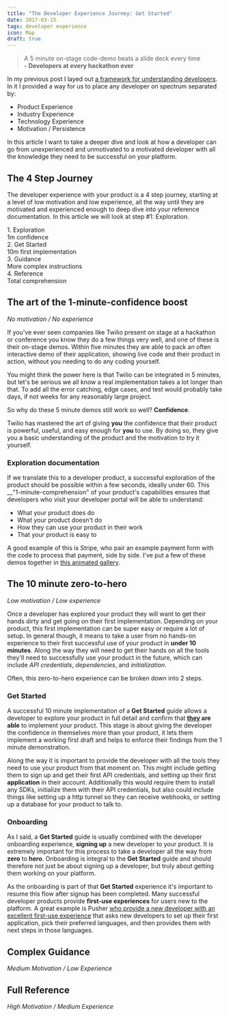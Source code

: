 ```yaml
---
title: "The Developer Experience Journey: Get Started"
date: 2017-03-15
tags: developer experience
icon: Map
draft: true
---
```


> A 5 minute on-stage code-demo beats a slide deck every time <br>
> __- Developers at every hackathon ever__

In my previous post I layed out [a framework for understanding developers](/2017/02/23/understanding-developers/). In it I provided a way for us to place any developer on spectrum separated by:

* Product Experience
* Industry Experience
* Technology Experience
* Motivation / Persistence

In this article I want to take a deeper dive and look at how a developer can go from unexperienced and unmotivated to a motivated developer with all the knowledge they need to be successful on your platform.

## The 4 Step Journey

The developer experience with your product is a 4 step journey, starting at a level of low motivation and low experience, all the way until they are motivated and experienced enough to deep dive into your reference documentation. In this article we will look at step #1: Exploration.

<div class="ui five mini steps">
  <div class="step">
    <div class="content">
      <div class="title">1. Exploration</div>
      <div class="description">1m confidence</div>
    </div>
  </div>
  <div class="step">
    <div class="content">
      <div class="title">2. Get Started</div>
      <div class="description">10m first implementation</div>
    </div>
  </div>
  <div class="step">
    <div class="content">
      <div class="title">3. Guidance</div>
      <div class="description">More complex instructions</div>
    </div>
  </div>
  <div class="step">
    <div class="content">
      <div class="title">4. Reference</div>
      <div class="description">Total comprehension</div>
    </div>
  </div>
</div>

## The art of the 1-minute-confidence boost

<em>No motivation / No experience</em>

If you've ever seen companies like Twilio present on stage at a hackathon or conference you know they do a few things very well, and one of these is their on-stage demos. Within five minutes they are able to pack an often interactive demo of their application, showing live code and their product in action, without you needing to do any coding yourself.

You might think the power here is that Twilio can be integrated in 5 minutes, but let's be serious we all know a real implementation takes a lot longer than that. To add all the error catching, edge cases, and test would probably take days, if not weeks for any reasonably large project.

So why do these 5 minute demos still work so well? __Confidence__.

Twilio has mastered the art of giving __you__ the confidence that their product is powerful, useful, and easy enough for __you__ to use. By doing so, they give you a basic understanding of the product and the motivation to try it yourself.

### Exploration documentation

If we translate this to a developer product, a successful exploration of the product should be possible within a few seconds, ideally under 60. This __"1-minute-comprehension" of your product's capabilities ensures that developers who visit your developer portal will be able to understand:

* What your product does do
* What your product doesn't do
* How they can use your product in their work
* That your product is easy to

A good example of this is Stripe, who pair an example payment form with the code to process that payment, side by side. I've put a few of these demos together in <a href="https://betta.io/galleries/interactive_demos">this animated gallery</a>.

## The 10 minute zero-to-hero

<em>Low motivation / Low experience</em>

Once a developer has explored your product they will want to get their hands dirty and get going on their first implementation. Depending on your product, this first implementation can be super easy or require a lot of setup. In general though, it means to take a user from no hands-on experience to their first successful use of your product in __under 10 minutes__. Along the way they will need to get their hands on all the tools they'll need to successfully use your product in the future, which can include _API credentials_, _dependencies_, and _initialization_.

Often, this zero-to-hero experience can be broken down into 2 steps.

### Get Started

A successful 10 minute implementation of a __Get Started__ guide allows a developer to explore your product in full detail and confirm that __<u>they</u> are able__ to implement your product. This stage is about giving the developer the confidence in themselves more than your product, it lets them implement a working first draft and helps to enforce their findings from the 1 minute demonstration.

Along the way it is important to provide the developer with all the tools they need to use your product from that moment on. This might include getting them to sign up and get their first API credentials, and setting up their first __application__ in their account. Additionally this would require them to install any SDKs, initialize them with their API credentials, but also could include things like setting up a http tunnel so they can receive webhooks, or setting up a database for your product to talk to.

### Onboarding

As I said, a __Get Started__ guide is usually combined with the developer onboarding experience, __signing up__ a new developer to your product. It is extremely important for this process to take a developer all the way from __zero__ to __hero__. Onboarding is integral to the __Get Started__ guide and should therefore not just be about signing up a developer, but truly about getting them working on your platform.

As the onboarding is part of that __Get Started__ experience it's important to resume this flow after signup has been completed. Many successful developer products provide __first-use experiences__ for users new to the platform. A great example is Pusher [who provide a new developer with an excellent first-use experience](/blog/2016/08/31/developer-experience-review-pusher/) that asks new developers to set up their first application, pick their preferred languages, and then provides them with next steps in those languages.

## Complex Guidance

_Medium Motivation / Low Experience_

## Full Reference

_High Motivation / Medium Experience_
